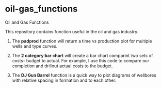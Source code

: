 # oil-gas_functions
Oil and Gas Functions


This repository contains function useful in the oil and gas industry.


1) The <b>padprod</b> function will return a time vs production plot for multiple wells and type curves.

2) The <b>2 category bar chart</b> will create a bar chart comparint two sets of costs- budget to actual. For example, I use this code to compare our completion and drillout actual costs to the budget.

3) The <b>DJ Gun Barrel</b> function is a quick way to plot diagrams of wellbores with relative spacing in formation and to each other.
